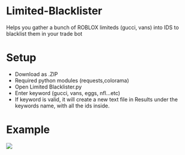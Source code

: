 # Limited-Blacklister
Helps you gather a bunch of ROBLOX limiteds (gucci, vans) into IDS to blacklist them in your trade bot

# Setup
- Download as .ZIP
- Required python modules (requests,colorama)
- Open Limited Blacklister.py
- Enter keyword (gucci, vans, eggs, nfl...etc)
- If keyword is valid, it will create a new text file in Results under the keywords name, with all the ids inside.

# Example 

![](https://drive.google.com/file/d/1tvHl4BC8XxE1ZvCDYIYn2r8JCq5yYiXp/view?usp=sharing)
